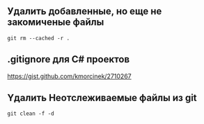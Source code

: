 
## Удалить добавленные, но еще не закомиченые файлы

```git rm --cached -r .```

## .gitignore для C# проектов
https://gist.github.com/kmorcinek/2710267


## Yдалить Неотслеживаемые файлы из git

```git clean -f -d ```
